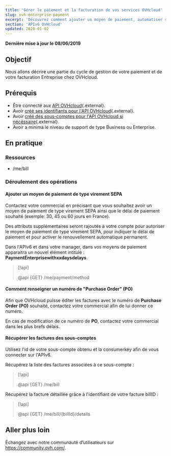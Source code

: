 ```yaml
---
title: 'Gérer le paiement et la facturation de vos services OVHcloud'
slug: ovh-enterprise-payment
excerpt: 'Découvrez comment ajouter un moyen de paiement, automatiser sa prise en compte et gérer votre facturation Entreprise'
section: 'APIv6 OVHcloud'
updated: 2020-01-02
---
```


**Dernière mise à jour le 08/06/2019**

## Objectif

Nous allons décrire une partie du cycle de gestion de votre paiement et de votre facturation Entreprise chez OVHcloud.

## Prérequis

* Être connecté aux [API OVHcloud](https://api.ovh.com/){.external}.
* Avoir [créé ses identifiants pour l'API OVHcloud](https://docs.ovh.com/ca/fr/api/first-steps-with-ovh-api/){.external}.
* Avoir [créé des sous-comptes pour l'API OVHcloud si nécéssaire](https://docs.ovh.com/ca/fr/api/ovh-api-sub-account/){.external}.
* Avoir a minima le niveau de support de type Business ou Enterprise.

## En pratique


### Ressources

* /me/bill

### Déroulement des opérations


#### Ajouter un moyen de paiement de type virement SEPA 


Contactez votre commercial en précisant que vous souhaitez avoir un moyen de paiement de type virement SEPA ainsi que le délai de paiement souhaité (exemple: 30, 45 ou 60 jours en France).

Des attributs supplémentaires seront rajoutés à votre compte pour autoriser le moyen de paiement de type virement SEPA, pour indiquer le délai de paiement et pour activer le renouvellement automatique permanent.

Dans l'APIv6 et dans votre manager, dans vos moyens de paiement apparaitra un nouvel élément intitulé : **PaymentEnterprisewithxxdaysdelays**.

> [!api]
>
> @api {GET} /me/payment/method
>

#### Comment renseigner un numéro de "Purchase Order" (PO)


Afin que OVHcloud puisse éditer les factures avec le numéro de **Purchase Order (PO)** souhaité, contactez votre commercial afin de lui donner ce numéro.

En cas de modification de ce numéro de **PO**, contactez votre commercial dans les plus brefs délais.


#### Récupérer les factures des sous-comptes

Utilisez l'id de votre sous-compte obtenu et la consumerkey afin de vous connecter sur l'APIv6. 

Récupérez la liste des factures associées à ce sous-compte :

> [!api]
>
> @api {GET} /me/bill
>

Récupérez la facture détaillée grâce à l'identifiant de votre facture billID :

> [!api]
>
> @api {GET}  /me/bill/{billId}/details
>

## Aller plus loin

Échangez avec notre communauté d’utilisateurs sur <https://community.ovh.com/>.
